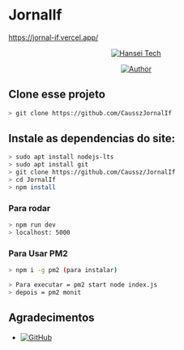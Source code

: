 # JornalIf
https://jornal-if.vercel.app/
<p align="center">
<a href="#"><img title="Hansei Tech" src="https://img.shields.io/badge/TRabalho trimestral DevWeb-green?colorA=%23ff0000&colorB=%23017e40&style=for-the-badge"></a>
</p>
<p align="center">
<a href="https://github.com/admcauss-alt"><img title="Author" src="https://img.shields.io/badge/Author-Cauã e Luiz-red.svg?style=for-the-badge&logo=github"></a>
</p>

## Clone esse projeto

```bash
> git clone https://github.com/CausszJornalIf
```

## Instale as dependencias do site:

```bash
> sudo apt install nodejs-lts
> sudo apt install git
> git clone https://github.com/Caussz/JornalIf
> cd JornalIf
> npm install 
```

### Para rodar
```bash
> npm run dev
> localhost: 5000
```
### Para Usar PM2
```bash
> npm i -g pm2 (para instalar)

> Para executar = pm2 start node index.js
> depois = pm2 monit
```

## Agradecimentos
* <a href="https://github.com/LuizNuneso6 "><img alt="GitHub" src="https://img.shields.io/badge/LuizNunes06%20-%23121011.svg?&style=for-the-badge&logo=github&logoColor=white"/></a>


